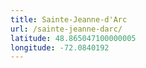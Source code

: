 ```yaml
---
title: Sainte-Jeanne-d'Arc
url: /sainte-jeanne-darc/
latitude: 48.865047100000005
longitude: -72.0840192
---
```

